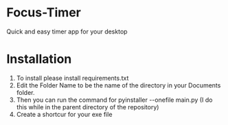 # Focus-Timer
Quick and easy timer app for your desktop

# Installation 
1. To install please install requirements.txt
2. Edit the Folder Name to be the name of the directory in your Documents folder.
2. Then you can run the command for 
    pyinstaller  --onefile main.py 
(I do this while in the parent directory of the repository)
3. Create a shortcur for your exe file 